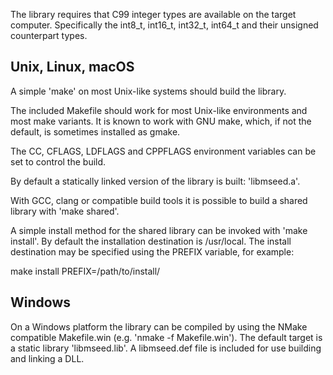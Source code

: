 
The library requires that C99 integer types are available on the
target computer.  Specifically the int8_t, int16_t, int32_t, int64_t
and their unsigned counterpart types.

## Unix, Linux, macOS

A simple 'make' on most Unix-like systems should build the library.

The included Makefile should work for most Unix-like environments and
most make variants. It is known to work with GNU make, which, if not the
default, is sometimes installed as gmake.

The CC, CFLAGS, LDFLAGS and CPPFLAGS environment variables can be set
to control the build.

By default a statically linked version of the library is built: 'libmseed.a'.

With GCC, clang or compatible build tools it is possible to build a shared
library with 'make shared'.

A simple install method for the shared library can be invoked with
'make install'.  By default the installation destination is /usr/local.
The install destination may be specified using the PREFIX variable, for
example:

make install PREFIX=/path/to/install/

## Windows

On a Windows platform the library can be compiled by using the
NMake compatible Makefile.win (e.g. 'nmake -f Makefile.win').
The default target is a static library 'libmseed.lib'.
A libmseed.def file is included for use building and linking a DLL.
